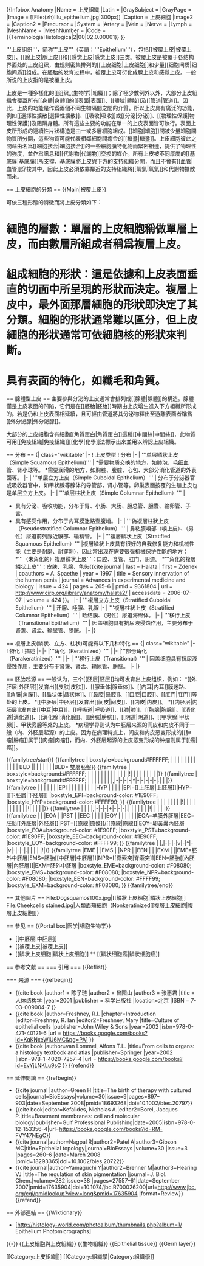 {{Infobox Anatomy
|Name = 上皮組織
|Latin =
|GraySubject =
|GrayPage =
|Image = [[File:(zh)Illu_epithelium.jpg|300px]]
|Caption = 上皮細胞
|Image2 =
|Caption2 =
|Precursor =
|System =
|Artery =
|Vein =
|Nerve =
|Lymph =
|MeshName =
|MeshNumber =
|Code = {{TerminologiaHistologica|2|00|02.0.00001}}
}}

'''上皮组织'''，简称'''上皮'''（英語：'''Epithelium'''），包括[[被覆上皮|被覆上皮]]、[[腺上皮|腺上皮]]和[[感觉上皮|感觉上皮]]三类。被覆上皮是被覆于各结构界面处的上皮组织，由规则密集排列的[[上皮细胞|上皮细胞]]和少量[[细胞间质|细胞间质]]组成。在胚胎的发育过程中，被覆上皮可衍化成腺上皮和感觉上皮。一般所说的上皮指的是被覆上皮。

上皮是一種多樣化的[[组织_(生物学)|組織]]；除了極少數例外以外，大部分上皮組織會覆蓋所有[[身體|身體]]的[[表面|表面]]、[[體腔|體腔]]及[[管道|管道]]。因此，上皮的功能是作爲兩個不同生物隔間之間的介質。所以上皮具有廣泛的功能，例如[[選擇性擴散|選擇性擴散]]、[[吸收|吸收]]或[[分泌|分泌]]、[[物理性保護|物理性保護]]及阻隔身體。所有這些主要的功能在單一的上皮表面皆可執行。表面上皮所形成的連續性片狀構造是由一或多層細胞組成。[[細胞|細胞]]間被少量細胞間物質所分開，這些物質可能代表相鄰細胞間癒合的[[糖盞|糖盞]]。上皮細胞彼此之間藉由名爲[[細胞接合|細胞接合]]的一些細胞膜特化物而緊密相連，提供了物理性的強度，並作爲訊息和[[代謝物|代謝物]]交換的媒介。所有上皮被不同厚度的[[基底膜|基底膜]]所支撐，基底膜將上皮與下方的支持組織分開，而且不會有[[血管|血管]]穿梭其中，因此上皮必須依靠鄰近的支持組織將[[氧氣|氧氣]]和代謝物擴散而來。

== 上皮細胞的分類 ==
{{Main|被覆上皮}}

可依三種形態的特徵而將上皮分類如下：
# 細胞的層數：單層的上皮細胞稱做單層上皮，而由數層所組成者稱爲複層上皮。
# 組成細胞的形狀：這是依據和上皮表面垂直的切面中所呈現的形狀而決定。複層上皮中，最外面那層細胞的形狀即決定了其分類。細胞的形狀通常難以區分，但上皮細胞的形狀通常可依細胞核的形狀來判斷。
# 具有表面的特化，如纖毛和角質。

== 腺體型上皮 ==
主要參與分泌的上皮通常會排列成[[腺體|腺體]]的構造。腺體僅是上皮表面的凹陷，它們是在[[胚胎|胚胎]]時期由上皮增生進入下方組織所形成的。若是仍和上皮表面相延續，且可經由管道將其分泌物釋出至游離表面者稱爲[[外分泌腺|外分泌腺]]。

大部分的上皮細胞含有細胞[[角質蛋白|角質蛋白]]這種[[中間絲|中間絲]]，此物質可用[[免疫組織|免疫組織]][[化學|化學]]法標示出來並用以辨認上皮組織。

== 分布 ==
{| class="wikitable"
|-
! 上皮类型
! 分布
|-
| '''单层鳞状上皮（Simple Squamous Epithelium)'''
|
*需要物质交换的地方，如肺泡、毛细血管、肾小球等。
*需要润滑的地方，如胸腔、腹腔、心包、大部分消化管道的外表面等。
|-
| '''单层立方上皮（Simple Cuboidal Epithelium）'''
| 分布于分泌器官或吸收器官中，如甲状腺等腺体的导管部，肾小管等。卵巢表面披覆的生殖上皮也是单层立方上皮。
|-
| '''单层柱状上皮（Simple Columnar Epithelium）'''
| 
* 具有分泌、吸收功能，分布于胃、小肠、大肠、胆总管、胆囊、输卵管、子宫。
* 具有感受作用，分布于内耳膜迷路壶腹嵴。
|-
| '''偽複層柱狀上皮（Pseudostratified Columnar Epithelium）'''
| 鼻粘膜嗅部（嗅上皮）、（男性）尿道前列腺近膜部、输精管。
|-
| '''複層鳞状上皮（Stratified Squamous Epithelium）'''
|複層鳞状上皮具有很好的自我修复能力和机械性能（主要是耐磨、耐穿刺），因此常出现在需要很强机械保护性能的地方：
*'''（未角化的）複層鳞状上皮'''：口腔、食管、肛门、阴道。
*'''角化的複層鳞状上皮'''：皮肤、乳腺、龟头<ref name="halata2">{{cite journal | last = Halata | first = Zdenek | coauthors = A. Spaethe | year = 1997 | title = Sensory innervation of the human penis | journal = Advances in experimental medicine and biology | issue = 424 | pages = 265–6 | pmid = 9361804 | url = http://www.cirp.org/library/anatomy/halata2/ | accessdate = 2006-07-07 | volume = 424 }}</ref>。
|-
| '''複層立方上皮（Stratified Cuboidal Epithelium）'''
| 汗腺、唾腺、乳腺
|-
| '''複層柱状上皮（Stratified Columnar Epithelium）'''
| 睑结膜、（男性）尿道海绵体。
|-
| '''移行上皮（Transitional Epithelium）'''
| 因盖细胞具有抗尿液侵蚀作用，主要分布于肾盏、肾盂、输尿管、膀胱。
|-
|}

== 複層上皮(鳞状、立方、柱状)可能有以下几种特化 ==
{| class="wikitable"
|-
! 特化
! 描述
|-
|-
|'''角化（Keratinized）'''
| 
|-
|'''部份角化（Parakeratinized）'''
| 
|-
| '''移行上皮（Transitional）'''
| 因盖细胞具有抗尿液侵蚀作用，主要分布于肾盏、肾盂、输尿管、膀胱。
|-
|}

== 胚胎起源 ==
一般认为，三个[[胚层|胚层]]均可发育出上皮组织，例如：
*[[外胚层|外胚层]]发育出[[皮肤|皮肤]]、[[腺垂体|腺垂体]]、[[内耳|内耳]]膜迷路、[[角膜|角膜]]、[[晶状体|晶状体]]、[[鼻腔|鼻腔]]、[[口腔|口腔]]、[[肛门|肛门]]等处的上皮。
*[[中胚层|中胚层]]发育出[[间皮|间皮]]、[[内皮|内皮]]。
*[[内胚层|内胚层]]发育出[[中耳|中耳]]、[[呼吸道|呼吸道]]、[[肺|肺]]、[[胸腺|胸腺]]、[[消化道|消化道]]、[[消化腺|消化腺]]、[[膀胱|膀胱]]、[[阴道|阴道]]、[[甲状腺|甲状腺]]、甲状旁腺等处的上皮。
*病理学界则认为中胚层来源的间皮和内皮不同于一般（内、外胚层起源）的上皮。因为在病理特点上，间皮和内皮恶变形成的[[肿瘤|肿瘤]]属于[[肉瘤|肉瘤]]，而内、外胚层起源的上皮恶变形成的肿瘤则属于[[癌|癌]]。

{{familytree/start}}
{{familytree | boxstyle=background:#FFFFFF; | | | | | | | | | | | | BED || | | | | | |BED= 雙層胚盤}}
{{familytree | boxstyle=background:#FFFFFF; | | | | | | | | | | | | |!| | | | | | | | |}}
{{familytree | boxstyle=background:#FFFFFF; | | | | | | | |,|-|-|-|-|^|-|-|-|-|-|.| | |}}
{{familytree | | | | | | |EPI | | | | | | | | |HYP | | | | |EPI=[[上胚層|上胚層]]|HYP=[[下胚層|下胚層]]
|boxstyle_EPI=background-color: #1E90FF;
|boxstyle_HYP=background-color: #FFFF99;
}}
{{familytree | | | | | | | |!| | | | | | | | | | |!| | | | |}}
{{familytree | | | |,|-|-|-|+|-|-|-|.| | | | | | |!| | | | |}}
{{familytree | | |EOA | |PST | |EEC | | | | |EOY | | | | | ||EOA=羊膜外胚層|EEC=胚胎[[外胚層|外胚層]]|PST=[[原線|原條]]/[[原線|原線]]|EOY=卵黃囊內胚層
|boxstyle_EOA=background-color: #1E90FF;
|boxstyle_PST=background-color: #1E90FF;
|boxstyle_EEC=background-color: #1E90FF;
|boxstyle_EOY=background-color: #FFFF99;
}}
{{familytree | |,|-|-|-|v|-|^|-|v|-|-|-|.| | | | |!|}}
{{familytree |EME | |EMS | |NPR | |EEN | | |EXM | ||EME=胚外中胚層|EMS=胚胎[[中胚層|中胚層]]|NPR=[[脊索突|脊索突]]|EEN=胚胎[[內胚層|內胚層]]|EXM=胚外中胚層
|boxstyle_EME=background-color: #F08080;
|boxstyle_EMS=background-color: #F08080;
|boxstyle_NPR=background-color: #F08080;
|boxstyle_EEN=background-color: #FFFF99;
|boxstyle_EXM=background-color: #F08080;
}}
{{familytree/end}}

== 其他圖片 ==
<gallery>
File:Dogsquamos100x.jpg|[[鱗狀上皮細胞|鱗狀上皮細胞]]
File:Cheekcells stained.jpg|人類面頰細胞（Nonkeratinized[[複層上皮細胞|複層上皮細胞]]）
</gallery>

== 参见 ==
{{Portal box|医学|细胞生物学}}
* [[中胚层|中胚层]]
* [[被覆上皮|被覆上皮]]
* [[鳞状上皮细胞|鳞状上皮细胞]]
** [[鳞状细胞癌|鳞状细胞癌]]

== 参考文献 ==
=== 引用 ===
{{Reflist}}

=== 来源 ===
{{refbegin}}
* {{cite book |author1 = 陈子琏 |author2 = 曾园山 |author3 = 张惠君 |title = 人体结构学 |year=2001 |publisher = 科学出版社 |location=北京 |ISBN = 7-03-009004-7 }}
* {{cite book |author=Freshney, R.I. |chapter=Introduction |editor=Freshney, R. Ian |editor2=Freshney, Mary |title=Culture of epithelial cells |publisher=John Wiley & Sons |year=2002 |isbn=978-0-471-40121-6 |url = https://books.google.com/books?id=KqKNxeWlU6MC&pg=PA1 }}
* {{cite book |author=van Lommel, Alfons T.L. |title=From cells to organs: a histology textbook and atlas |publisher=Springer |year=2002 |isbn=978-1-4020-7257-4 |url = https://books.google.com/books?id=EvYjLNKLu9sC }}
{{refend}}

== 延伸閱讀 ==
{{refbegin}}
* {{cite journal |author=Green H |title=The birth of therapy with cultured cells|journal=BioEssays|volume=30|issue=9|pages=897–903|date=September 2008|pmid=18693268|doi=10.1002/bies.20797}}
* {{cite book|editor=Kefalides, Nicholas A.|editor2=Borel, Jacques P.|title=Basement membranes: cell and molecular biology|publisher=Gulf Professional Publishing|date=2005|isbn=978-0-12-153356-4|url=https://books.google.com/books?id=RM-FVY47NEgC}}
* {{cite journal|author=Nagpal R|author2=Patel A|author3=Gibson MC|title=Epithelial topology|journal=BioEssays |volume=30 |issue=3 |pages=260–6 |date=March 2008 |pmid=18293365|doi=10.1002/bies.20722}}
* {{cite journal|author=Yamaguchi Y|author2=Brenner M|author3=Hearing VJ |title=The regulation of skin pigmentation |journal=J. Biol. Chem.|volume=282|issue=38 |pages=27557–61|date=September 2007|pmid=17635904|doi=10.1074/jbc.R700026200|url=http://www.jbc.org/cgi/pmidlookup?view=long&pmid=17635904 |format=Review}}
{{refend}}

== 外部連結 ==
{{Wiktionary}}
* [http://histology-world.com/photoalbum/thumbnails.php?album=1/ Epithelium Photomicrographs]

{{-}}
{{上皮細胞與上皮組織}}
{{生物組織}}
{{Epithelial tissue}}
{{Germ layer}}

[[Category:上皮組織|]]
[[Category:組織學|Category:組織學]]